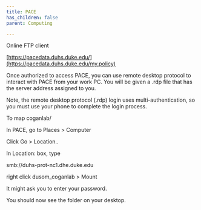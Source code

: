 ```yaml
---
title: PACE
has_children: false
parent: Computing

---
```

Online FTP client

[https://pacedata.duhs.duke.edu/](https://pacedata.duhs.duke.edu/my.policy)

Once authorized to access PACE, you can use remote desktop protocol to interact with PACE from your work PC. You will be given a .rdp file that has the server address assigned to you.

Note, the remote desktop protocol (.rdp) login uses multi-authentication, so you must use your phone to complete the login process.

To map coganlab/ 

In PACE, go to Places > Computer

Click Go > Location..

In Location: box, type

smb://duhs-prot-nc1.dhe.duke.edu

right click dusom_coganlab > Mount

It might ask you to enter your password.

You should now see the folder on your desktop.